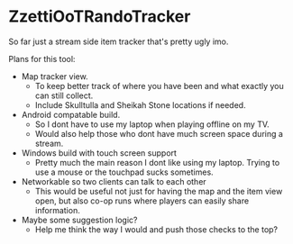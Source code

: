 # ZzettiOoTRandoTracker
So far just a stream side item tracker that's pretty ugly imo.

Plans for this tool:
* Map tracker view.
  * To keep better track of where you have been and what exactly you can still collect.
  * Include Skulltulla and Sheikah Stone locations if needed.
* Android compatable build.
  * So I dont have to use my laptop when playing offline on my TV.
  * Would also help those who dont have much screen space during a stream.
* Windows build with touch screen support
  * Pretty much the main reason I dont like using my laptop. Trying to use a mouse or the touchpad sucks sometimes.
* Networkable so two clients can talk to each other
  * This would be useful not just for having the map and the item view open, but also co-op runs where players can easily share information.
* Maybe some suggestion logic?
  * Help me think the way I would and push those checks to the top?
